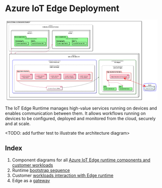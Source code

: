 # Azure IoT Edge Deployment

![Architecture](./images/AzureIoTEdgeRuntime__architecture__depl_diag.png)

The IoT Edge Runtime manages high-value services running on devices and enables communication between them. It allows workflows running on devices to be configured, deployed and monitored from the cloud, securely and at scale. 

<TODO: add further test to illustrate the architecture diagram>

## Index 

1. Component diagrams for all [Azure IoT Edge runtime components and customer workloads](./AzureIoTEdgeRuntime__components_and_workloads.md) 
2. Runtime [bootstrap sequence](./AzureIoTEdgeRuntime__bootstrap.md)
3. Customer [workloads interaction with Edge runtime](./AzureIoTEdgeRuntime__runtime_and_workloads_interactions.md)
4. Edge as a [gateway](./AzureIoTEdgeRuntime__gateway.md)

